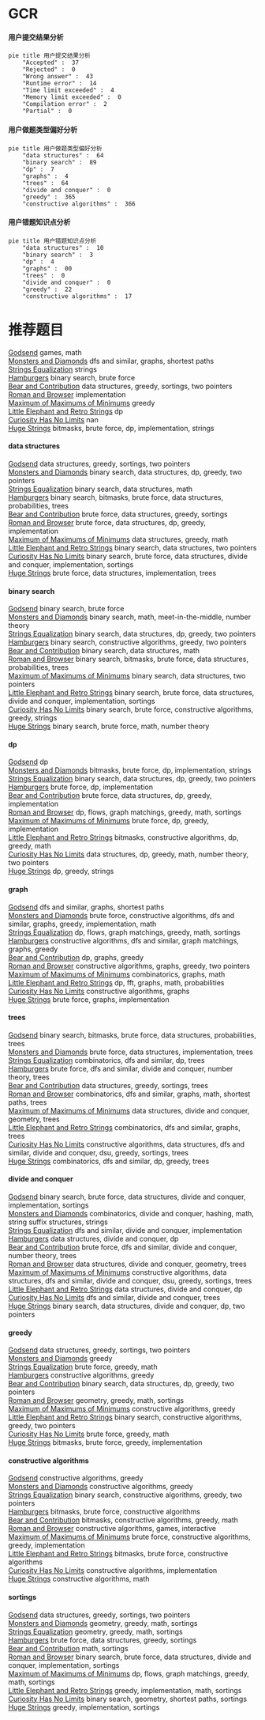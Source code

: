 # GCR
<!-- tabs:start -->
#### **用户提交结果分析**

```mermaid
pie title 用户提交结果分析
    "Accepted" :  37
    "Rejected" :  0
    "Wrong answer" :  43
    "Runtime error" :  14
    "Time limit exceeded" :  4
    "Memory limit exceeded" :  0
    "Compilation error" :  2
    "Partial" :  0
```
#### **用户做题类型偏好分析**

```mermaid
pie title 用户做题类型偏好分析
    "data structures" :  64
    "binary search" :  89
    "dp" :  7
    "graphs" :  4
    "trees" :  64
    "divide and conquer" :  0
    "greedy" :  365
    "constructive algorithms" :  366
```
#### **用户错题知识点分析**

```mermaid
pie title 用户错题知识点分析
    "data structures" :  10
    "binary search" :  3
    "dp" :  4
    "graphs" :  00
    "trees" :  0
    "divide and conquer" :  0
    "greedy" :  22
    "constructive algorithms" :  17
```
<!-- tabs:end -->
# 推荐题目
[Godsend](http://codeforces.com/problemset/problem/841/B)		games,
                        math		  
[Monsters and Diamonds](http://codeforces.com/problemset/problem/325/C)		dfs and similar,
                        graphs,
                        shortest paths		  
[Strings Equalization](https://codeforces.com/contest/1241/problem/B)		strings		  
[Hamburgers](http://codeforces.com/problemset/problem/371/C)		binary search,
                        brute force		  
[Bear and Contribution](http://codeforces.com/problemset/problem/639/D)		data structures,
                        greedy,
                        sortings,
                        two pointers		  
[Roman and Browser](http://codeforces.com/problemset/problem/1100/A)		implementation		  
[Maximum of Maximums of Minimums](http://codeforces.com/problemset/problem/870/B)		greedy		  
[Little Elephant and Retro Strings](http://codeforces.com/problemset/problem/204/D)		dp		  
[Curiosity Has No Limits](https://codeforces.com/contest/1072/problem/B)		nan		  
[Huge Strings](http://codeforces.com/problemset/problem/868/D)		bitmasks,
                        brute force,
                        dp,
                        implementation,
                        strings		  
<!-- tabs:start -->
#### **data structures**
[Godsend](http://codeforces.com/problemset/problem/639/D)		data structures,
                        greedy,
                        sortings,
                        two pointers		  
[Monsters and Diamonds](http://codeforces.com/problemset/problem/1492/C)		binary search,
                        data structures,
                        dp,
                        greedy,
                        two pointers		  
[Strings Equalization](http://codeforces.com/problemset/problem/1490/G)		binary search,
                        data structures,
                        math		  
[Hamburgers](http://codeforces.com/problemset/problem/1479/D)		binary search,
                        bitmasks,
                        brute force,
                        data structures,
                        probabilities,
                        trees		  
[Bear and Contribution](http://codeforces.com/problemset/problem/1497/A)		brute force,
                        data structures,
                        greedy,
                        sortings		  
[Roman and Browser](http://codeforces.com/problemset/problem/1491/C)		brute force,
                        data structures,
                        dp,
                        greedy,
                        implementation		  
[Maximum of Maximums of Minimums](http://codeforces.com/problemset/problem/1492/B)		data structures,
                        greedy,
                        math		  
[Little Elephant and Retro Strings](http://codeforces.com/problemset/problem/1436/E)		binary search,
                        data structures,
                        two pointers		  
[Curiosity Has No Limits](http://codeforces.com/problemset/problem/1461/D)		binary search,
                        brute force,
                        data structures,
                        divide and conquer,
                        implementation,
                        sortings		  
[Huge Strings](http://codeforces.com/problemset/problem/1511/C)		brute force,
                        data structures,
                        implementation,
                        trees		  
#### **binary search**
[Godsend](http://codeforces.com/problemset/problem/371/C)		binary search,
                        brute force		  
[Monsters and Diamonds](http://codeforces.com/problemset/problem/1263/C)		binary search,
                        math,
                        meet-in-the-middle,
                        number theory		  
[Strings Equalization](http://codeforces.com/problemset/problem/1492/C)		binary search,
                        data structures,
                        dp,
                        greedy,
                        two pointers		  
[Hamburgers](http://codeforces.com/problemset/problem/1463/D)		binary search,
                        constructive algorithms,
                        greedy,
                        two pointers		  
[Bear and Contribution](http://codeforces.com/problemset/problem/1490/G)		binary search,
                        data structures,
                        math		  
[Roman and Browser](http://codeforces.com/problemset/problem/1479/D)		binary search,
                        bitmasks,
                        brute force,
                        data structures,
                        probabilities,
                        trees		  
[Maximum of Maximums of Minimums](http://codeforces.com/problemset/problem/1436/E)		binary search,
                        data structures,
                        two pointers		  
[Little Elephant and Retro Strings](http://codeforces.com/problemset/problem/1461/D)		binary search,
                        brute force,
                        data structures,
                        divide and conquer,
                        implementation,
                        sortings		  
[Curiosity Has No Limits](http://codeforces.com/problemset/problem/1493/C)		binary search,
                        brute force,
                        constructive algorithms,
                        greedy,
                        strings		  
[Huge Strings](http://codeforces.com/problemset/problem/1487/D)		binary search,
                        brute force,
                        math,
                        number theory		  
#### **dp**
[Godsend](http://codeforces.com/problemset/problem/204/D)		dp		  
[Monsters and Diamonds](http://codeforces.com/problemset/problem/868/D)		bitmasks,
                        brute force,
                        dp,
                        implementation,
                        strings		  
[Strings Equalization](http://codeforces.com/problemset/problem/1492/C)		binary search,
                        data structures,
                        dp,
                        greedy,
                        two pointers		  
[Hamburgers](https://codeforces.com/contest/1457/problem/C)		brute force,
                        dp,
                        implementation		  
[Bear and Contribution](http://codeforces.com/problemset/problem/1491/C)		brute force,
                        data structures,
                        dp,
                        greedy,
                        implementation		  
[Roman and Browser](http://codeforces.com/problemset/problem/1437/C)		dp,
                        flows,
                        graph matchings,
                        greedy,
                        math,
                        sortings		  
[Maximum of Maximums of Minimums](http://codeforces.com/problemset/problem/1499/B)		brute force,
                        dp,
                        greedy,
                        implementation		  
[Little Elephant and Retro Strings](http://codeforces.com/problemset/problem/1491/D)		bitmasks,
                        constructive algorithms,
                        dp,
                        greedy,
                        math		  
[Curiosity Has No Limits](http://codeforces.com/problemset/problem/1497/E1)		data structures,
                        dp,
                        greedy,
                        math,
                        number theory,
                        two pointers		  
[Huge Strings](http://codeforces.com/problemset/problem/1466/C)		dp,
                        greedy,
                        strings		  
#### **graph**
[Godsend](http://codeforces.com/problemset/problem/325/C)		dfs and similar,
                        graphs,
                        shortest paths		  
[Monsters and Diamonds](http://codeforces.com/problemset/problem/1487/C)		brute force,
                        constructive algorithms,
                        dfs and similar,
                        graphs,
                        greedy,
                        implementation,
                        math		  
[Strings Equalization](http://codeforces.com/problemset/problem/1437/C)		dp,
                        flows,
                        graph matchings,
                        greedy,
                        math,
                        sortings		  
[Hamburgers](http://codeforces.com/problemset/problem/1470/D)		constructive algorithms,
                        dfs and similar,
                        graph matchings,
                        graphs,
                        greedy		  
[Bear and Contribution](http://codeforces.com/problemset/problem/1476/C)		dp,
                        graphs,
                        greedy		  
[Roman and Browser](http://codeforces.com/problemset/problem/1304/D)		constructive algorithms,
                        graphs,
                        greedy,
                        two pointers		  
[Maximum of Maximums of Minimums](http://codeforces.com/problemset/problem/1475/C)		combinatorics,
                        graphs,
                        math		  
[Little Elephant and Retro Strings](http://codeforces.com/problemset/problem/553/E)		dp,
                        fft,
                        graphs,
                        math,
                        probabilities		  
[Curiosity Has No Limits](http://codeforces.com/problemset/problem/1495/C)		constructive algorithms,
                        graphs		  
[Huge Strings](http://codeforces.com/problemset/problem/1510/K)		brute force,
                        graphs,
                        implementation		  
#### **trees**
[Godsend](http://codeforces.com/problemset/problem/1479/D)		binary search,
                        bitmasks,
                        brute force,
                        data structures,
                        probabilities,
                        trees		  
[Monsters and Diamonds](http://codeforces.com/problemset/problem/1511/C)		brute force,
                        data structures,
                        implementation,
                        trees		  
[Strings Equalization](http://codeforces.com/problemset/problem/1499/F)		combinatorics,
                        dfs and similar,
                        dp,
                        trees		  
[Hamburgers](http://codeforces.com/problemset/problem/1491/E)		brute force,
                        dfs and similar,
                        divide and conquer,
                        number theory,
                        trees		  
[Bear and Contribution](http://codeforces.com/problemset/problem/1466/D)		data structures,
                        greedy,
                        sortings,
                        trees		  
[Roman and Browser](http://codeforces.com/problemset/problem/1495/D)		combinatorics,
                        dfs and similar,
                        graphs,
                        math,
                        shortest paths,
                        trees		  
[Maximum of Maximums of Minimums](http://codeforces.com/problemset/problem/1303/G)		data structures,
                        divide and conquer,
                        geometry,
                        trees		  
[Little Elephant and Retro Strings](http://codeforces.com/problemset/problem/1454/E)		combinatorics,
                        dfs and similar,
                        graphs,
                        trees		  
[Curiosity Has No Limits](http://codeforces.com/problemset/problem/1494/D)		constructive algorithms,
                        data structures,
                        dfs and similar,
                        divide and conquer,
                        dsu,
                        greedy,
                        sortings,
                        trees		  
[Huge Strings](http://codeforces.com/problemset/problem/1292/C)		combinatorics,
                        dfs and similar,
                        dp,
                        greedy,
                        trees		  
#### **divide and conquer**
[Godsend](http://codeforces.com/problemset/problem/1461/D)		binary search,
                        brute force,
                        data structures,
                        divide and conquer,
                        implementation,
                        sortings		  
[Monsters and Diamonds](http://codeforces.com/problemset/problem/1466/G)		combinatorics,
                        divide and conquer,
                        hashing,
                        math,
                        string suffix structures,
                        strings		  
[Strings Equalization](http://codeforces.com/problemset/problem/1490/D)		dfs and similar,
                        divide and conquer,
                        implementation		  
[Hamburgers](https://codeforces.com/contest/1483/problem/C)		data structures,
                        divide and conquer,
                        dp		  
[Bear and Contribution](http://codeforces.com/problemset/problem/1491/E)		brute force,
                        dfs and similar,
                        divide and conquer,
                        number theory,
                        trees		  
[Roman and Browser](http://codeforces.com/problemset/problem/1303/G)		data structures,
                        divide and conquer,
                        geometry,
                        trees		  
[Maximum of Maximums of Minimums](http://codeforces.com/problemset/problem/1494/D)		constructive algorithms,
                        data structures,
                        dfs and similar,
                        divide and conquer,
                        dsu,
                        greedy,
                        sortings,
                        trees		  
[Little Elephant and Retro Strings](http://codeforces.com/problemset/problem/1482/E)		data structures,
                        divide and conquer,
                        dp		  
[Curiosity Has No Limits](http://codeforces.com/problemset/problem/566/C)		dfs and similar,
                        divide and conquer,
                        trees		  
[Huge Strings](http://codeforces.com/problemset/problem/1428/F)		binary search,
                        data structures,
                        divide and conquer,
                        dp,
                        two pointers		  
#### **greedy**
[Godsend](http://codeforces.com/problemset/problem/639/D)		data structures,
                        greedy,
                        sortings,
                        two pointers		  
[Monsters and Diamonds](http://codeforces.com/problemset/problem/870/B)		greedy		  
[Strings Equalization](http://codeforces.com/problemset/problem/1462/C)		brute force,
                        greedy,
                        math		  
[Hamburgers](http://codeforces.com/problemset/problem/1153/B)		constructive algorithms,
                        greedy		  
[Bear and Contribution](http://codeforces.com/problemset/problem/1492/C)		binary search,
                        data structures,
                        dp,
                        greedy,
                        two pointers		  
[Roman and Browser](https://codeforces.com/contest/1496/problem/C)		geometry,
                        greedy,
                        math,
                        sortings		  
[Maximum of Maximums of Minimums](http://codeforces.com/problemset/problem/1493/A)		constructive algorithms,
                        greedy		  
[Little Elephant and Retro Strings](http://codeforces.com/problemset/problem/1463/D)		binary search,
                        constructive algorithms,
                        greedy,
                        two pointers		  
[Curiosity Has No Limits](http://codeforces.com/problemset/problem/1462/C)		brute force,
                        greedy,
                        math		  
[Huge Strings](http://codeforces.com/problemset/problem/1494/B)		bitmasks,
                        brute force,
                        greedy,
                        implementation		  
#### **constructive algorithms**
[Godsend](http://codeforces.com/problemset/problem/1153/B)		constructive algorithms,
                        greedy		  
[Monsters and Diamonds](http://codeforces.com/problemset/problem/1493/A)		constructive algorithms,
                        greedy		  
[Strings Equalization](http://codeforces.com/problemset/problem/1463/D)		binary search,
                        constructive algorithms,
                        greedy,
                        two pointers		  
[Hamburgers](https://codeforces.com/contest/1456/problem/B)		bitmasks,
                        brute force,
                        constructive algorithms		  
[Bear and Contribution](http://codeforces.com/problemset/problem/1492/D)		bitmasks,
                        constructive algorithms,
                        greedy,
                        math		  
[Roman and Browser](https://codeforces.com/contest/1504/problem/D)		constructive algorithms,
                        games,
                        interactive		  
[Maximum of Maximums of Minimums](https://codeforces.com/contest/1483/problem/A)		brute force,
                        constructive algorithms,
                        greedy,
                        implementation		  
[Little Elephant and Retro Strings](https://codeforces.com/contest/1457/problem/D)		bitmasks,
                        brute force,
                        constructive algorithms		  
[Curiosity Has No Limits](http://codeforces.com/problemset/problem/1513/A)		constructive algorithms,
                        implementation		  
[Huge Strings](http://codeforces.com/problemset/problem/1473/C)		constructive algorithms,
                        math		  
#### **sortings**
[Godsend](http://codeforces.com/problemset/problem/639/D)		data structures,
                        greedy,
                        sortings,
                        two pointers		  
[Monsters and Diamonds](https://codeforces.com/contest/1496/problem/C)		geometry,
                        greedy,
                        math,
                        sortings		  
[Strings Equalization](http://codeforces.com/problemset/problem/1495/A)		geometry,
                        greedy,
                        math,
                        sortings		  
[Hamburgers](http://codeforces.com/problemset/problem/1497/A)		brute force,
                        data structures,
                        greedy,
                        sortings		  
[Bear and Contribution](http://codeforces.com/problemset/problem/1427/A)		math,
                        sortings		  
[Roman and Browser](http://codeforces.com/problemset/problem/1461/D)		binary search,
                        brute force,
                        data structures,
                        divide and conquer,
                        implementation,
                        sortings		  
[Maximum of Maximums of Minimums](http://codeforces.com/problemset/problem/1437/C)		dp,
                        flows,
                        graph matchings,
                        greedy,
                        math,
                        sortings		  
[Little Elephant and Retro Strings](http://codeforces.com/problemset/problem/1473/A)		greedy,
                        implementation,
                        math,
                        sortings		  
[Curiosity Has No Limits](http://codeforces.com/problemset/problem/1486/B)		binary search,
                        geometry,
                        shortest paths,
                        sortings		  
[Huge Strings](http://codeforces.com/problemset/problem/1480/B)		greedy,
                        implementation,
                        sortings		  
<!-- tabs:end -->
